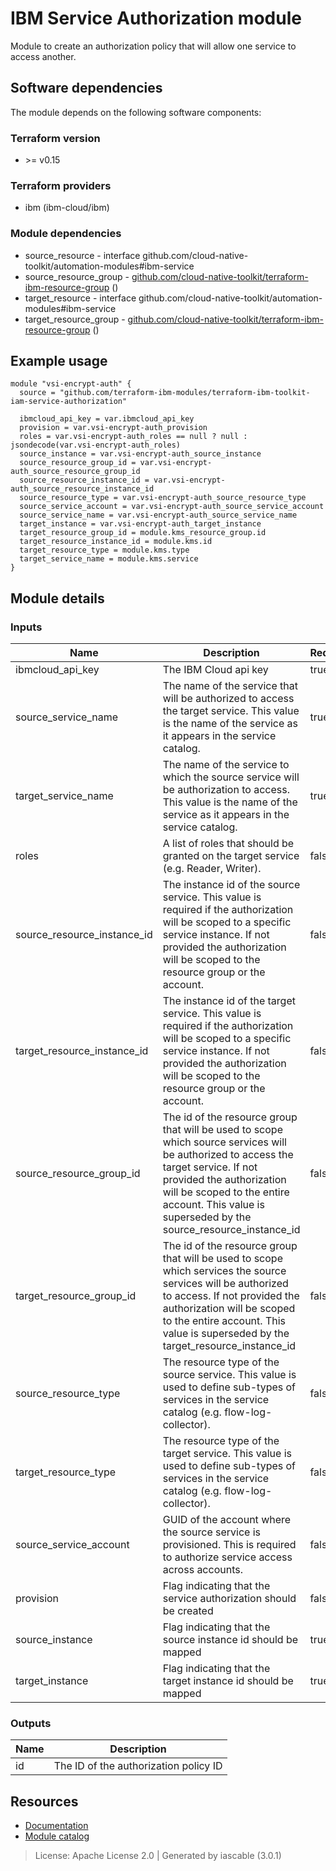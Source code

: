 # IBM Service Authorization module

Module to create an authorization policy that will allow one service to access another.


## Software dependencies

The module depends on the following software components:

### Terraform version

- \>= v0.15

### Terraform providers


- ibm (ibm-cloud/ibm)

### Module dependencies


- source_resource - interface github.com/cloud-native-toolkit/automation-modules#ibm-service
- source_resource_group - [github.com/cloud-native-toolkit/terraform-ibm-resource-group](https://github.com/cloud-native-toolkit/terraform-ibm-resource-group) ()
- target_resource - interface github.com/cloud-native-toolkit/automation-modules#ibm-service
- target_resource_group - [github.com/cloud-native-toolkit/terraform-ibm-resource-group](https://github.com/cloud-native-toolkit/terraform-ibm-resource-group) ()

## Example usage

```hcl
module "vsi-encrypt-auth" {
  source = "github.com/terraform-ibm-modules/terraform-ibm-toolkit-iam-service-authorization"

  ibmcloud_api_key = var.ibmcloud_api_key
  provision = var.vsi-encrypt-auth_provision
  roles = var.vsi-encrypt-auth_roles == null ? null : jsondecode(var.vsi-encrypt-auth_roles)
  source_instance = var.vsi-encrypt-auth_source_instance
  source_resource_group_id = var.vsi-encrypt-auth_source_resource_group_id
  source_resource_instance_id = var.vsi-encrypt-auth_source_resource_instance_id
  source_resource_type = var.vsi-encrypt-auth_source_resource_type
  source_service_account = var.vsi-encrypt-auth_source_service_account
  source_service_name = var.vsi-encrypt-auth_source_service_name
  target_instance = var.vsi-encrypt-auth_target_instance
  target_resource_group_id = module.kms_resource_group.id
  target_resource_instance_id = module.kms.id
  target_resource_type = module.kms.type
  target_service_name = module.kms.service
}

```

## Module details

### Inputs

| Name | Description | Required | Default | Source |
|------|-------------|---------|----------|--------|
| ibmcloud_api_key | The IBM Cloud api key | true |  |  |
| source_service_name | The name of the service that will be authorized to access the target service. This value is the name of the service as it appears in the service catalog. | true |  | source_resource.service |
| target_service_name | The name of the service to which the source service will be authorization to access. This value is the name of the service as it appears in the service catalog. | true |  | target_resource.service |
| roles | A list of roles that should be granted on the target service (e.g. Reader, Writer). | false | Reader |  |
| source_resource_instance_id | The instance id of the source service. This value is required if the authorization will be scoped to a specific service instance. If not provided the authorization will be scoped to the resource group or the account. | false | null | source_resource.id |
| target_resource_instance_id | The instance id of the target service. This value is required if the authorization will be scoped to a specific service instance. If not provided the authorization will be scoped to the resource group or the account. | false | null | target_resource.id |
| source_resource_group_id | The id of the resource group that will be used to scope which source services will be authorized to access the target service. If not provided the authorization will be scoped to the entire account. This value is superseded by the source_resource_instance_id | false | null | source_resource_group.id |
| target_resource_group_id | The id of the resource group that will be used to scope which services the source services will be authorized to access. If not provided the authorization will be scoped to the entire account. This value is superseded by the target_resource_instance_id | false | null | target_resource_group.id |
| source_resource_type | The resource type of the source service. This value is used to define sub-types of services in the service catalog (e.g. flow-log-collector). | false | null | source_resource.type |
| target_resource_type | The resource type of the target service. This value is used to define sub-types of services in the service catalog (e.g. flow-log-collector). | false | null | target_resource.type |
| source_service_account | GUID of the account where the source service is provisioned. This is required to authorize service access across accounts. | false | null |  |
| provision | Flag indicating that the service authorization should be created | false | true |  |
| source_instance | Flag indicating that the source instance id should be mapped | true |  |  |
| target_instance | Flag indicating that the target instance id should be mapped | true |  |  |

### Outputs

| Name | Description |
|------|-------------|
| id | The ID of the authorization policy ID |

## Resources

- [Documentation](https://operate.cloudnativetoolkit.dev)
- [Module catalog](https://modules.cloudnativetoolkit.dev)

> License: Apache License 2.0 | Generated by iascable (3.0.1)
